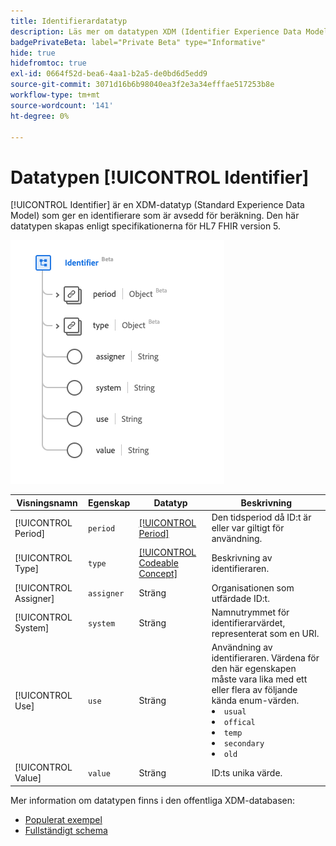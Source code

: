 ```yaml
---
title: Identifierardatatyp
description: Läs mer om datatypen XDM (Identifier Experience Data Model).
badgePrivateBeta: label="Private Beta" type="Informative"
hide: true
hidefromtoc: true
exl-id: 0664f52d-bea6-4aa1-b2a5-de0bd6d5edd9
source-git-commit: 3071d16b6b98040ea3f2e3a34efffae517253b8e
workflow-type: tm+mt
source-wordcount: '141'
ht-degree: 0%

---
```


# Datatypen [!UICONTROL Identifier]

[!UICONTROL Identifier] är en XDM-datatyp (Standard Experience Data Model) som ger en identifierare som är avsedd för beräkning. Den här datatypen skapas enligt specifikationerna för HL7 FHIR version 5.

![Identifierarens datatypstruktur](../../../images/healthcare/data-types/identifier.png)

| Visningsnamn | Egenskap | Datatyp | Beskrivning |
| --- | --- | --- | --- |
| [!UICONTROL Period] | `period` | [[!UICONTROL Period]](../data-types/period.md) | Den tidsperiod då ID:t är eller var giltigt för användning. |
| [!UICONTROL Type] | `type` | [[!UICONTROL Codeable Concept]](../data-types/codeable-concept.md) | Beskrivning av identifieraren. |
| [!UICONTROL Assigner] | `assigner` | Sträng | Organisationen som utfärdade ID:t. |
| [!UICONTROL System] | `system` | Sträng | Namnutrymmet för identifierarvärdet, representerat som en URI. |
| [!UICONTROL Use] | `use` | Sträng | Användning av identifieraren. Värdena för den här egenskapen måste vara lika med ett eller flera av följande kända enum-värden. <li> `usual` </li> <li> `offical` </li> <li> `temp` </li> <li> `secondary` </li> <li> `old` </li> |
| [!UICONTROL Value] | `value` | Sträng | ID:ts unika värde. |

Mer information om datatypen finns i den offentliga XDM-databasen:

* [Populerat exempel](https://github.com/adobe/xdm/blob/master/extensions/industry/healthcare/fhir/datatypes/identifier.example.1.json)
* [Fullständigt schema](https://github.com/adobe/xdm/blob/master/extensions/industry/healthcare/fhir/datatypes/identifier.schema.json)
